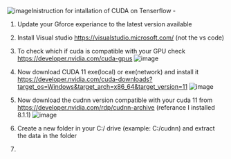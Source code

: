 ![image](https://github.com/yash733/Tenserflow-cuda-installation/assets/100533686/44b0eaf6-8827-4cea-9a86-d1f37b2aa9e7)Inistruction for intallation of CUDA on Tenserflow -
1. Update your Gforce experiance to the latest version available
2. Install Visual studio https://visualstudio.microsoft.com/ (not the vs code)
3. To check which if cuda is compatible with your GPU check https://developer.nvidia.com/cuda-gpus
   ![image](https://github.com/yash733/Tenserflow-cuda-installation/assets/100533686/c4f30190-9df8-4450-b830-df58968767cb)

4. Now download CUDA 11 exe(local) or exe(network) and install it https://developer.nvidia.com/cuda-downloads?target_os=Windows&target_arch=x86_64&target_version=11
   ![image](https://github.com/yash733/Tenserflow-cuda-installation/assets/100533686/1dbd1855-5aae-44c3-807d-93812cd3feee)

5. Now download the cudnn version compatible with your cuda 11 from https://developer.nvidia.com/rdp/cudnn-archive (referance I installed 8.1.1)
   ![image](https://github.com/yash733/Tenserflow-cuda-installation/assets/100533686/47a567a7-9b00-4e4e-955f-22824bee07f0)
 
6. Create a new folder in your C:/ drive (example: C:/cudnn) and extract the data in the folder
7. 
